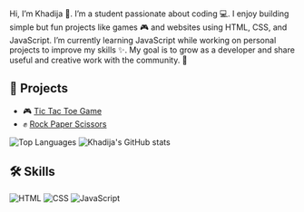 Hi, I’m Khadija 👋. I’m a student passionate about coding 💻. I enjoy building simple but fun projects like games 🎮 and websites using HTML, CSS, and JavaScript. I’m currently learning JavaScript while working on personal projects to improve my skills ✨. My goal is to grow as a developer and share useful and creative work with the community. 🚀
## 🚀 Projects
- 🎮 [Tic Tac Toe Game](https://github.com/dija-hub/Tic-Tak-Toe-Game)  
- ✊ [Rock Paper Scissors](https://github.com/dija-hub/Rock-Paper-and-Scissor-Game)  



![Top Languages](https://github-readme-stats.vercel.app/api/top-langs/?username=dija-hub&layout=compact&theme=radical)  ![Khadija's GitHub stats](https://github-readme-stats.vercel.app/api?username=dija-hub&show_icons=true&theme=radical)

## 🛠️ Skills

![HTML](https://img.shields.io/badge/Code-HTML-orange?logo=html5)
![CSS](https://img.shields.io/badge/Style-CSS-blue?logo=css3)
![JavaScript](https://img.shields.io/badge/Code-JavaScript-yellow?logo=javascript)





